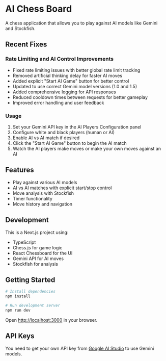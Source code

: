 # AI Chess Board

A chess application that allows you to play against AI models like Gemini and Stockfish.

## Recent Fixes

### Rate Limiting and AI Control Improvements

- Fixed rate limiting issues with better global rate limit tracking
- Removed artificial thinking delay for faster AI moves
- Added explicit "Start AI Game" button for better control
- Updated to use correct Gemini model versions (1.0 and 1.5)
- Added comprehensive logging for API responses
- Reduced cooldown times between requests for better gameplay
- Improved error handling and user feedback

### Usage

1. Set your Gemini API key in the AI Players Configuration panel
2. Configure white and black players (human or AI)
3. Enable AI vs AI match if desired
4. Click the "Start AI Game" button to begin the AI match
5. Watch the AI players make moves or make your own moves against an AI

## Features

- Play against various AI models
- AI vs AI matches with explicit start/stop control
- Move analysis with Stockfish
- Timer functionality
- Move history and navigation

## Development

This is a Next.js project using:
- TypeScript
- Chess.js for game logic
- React Chessboard for the UI
- Gemini API for AI moves
- Stockfish for analysis

## Getting Started

```bash
# Install dependencies
npm install

# Run development server
npm run dev
```

Open [http://localhost:3000](http://localhost:3000) in your browser.

## API Keys

You need to get your own API key from [Google AI Studio](https://ai.google.dev/) to use Gemini models.
